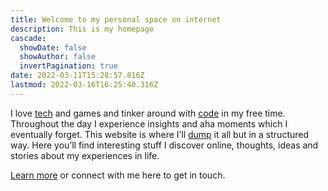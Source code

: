 ```yaml
---
title: Welcome to my personal space on internet
description: This is my homepage
cascade:
  showDate: false
  showAuthor: false
  invertPagination: true
date: 2022-03-11T15:28:57.816Z
lastmod: 2022-03-16T16:25:40.316Z
---
```

I love [tech](https://www.cluelessog.com/tech/) and games and tinker around with [code](https://github.com/cluelessog) in my free time. Throughout the day I experience insights and aha moments which I eventually forget. This website is where I’ll [dump](posts/) it all but in a structured way. Here you’ll find interesting stuff I discover online, thoughts, ideas and stories about my experiences in life.

[Learn more](/about) or connect with me here to get in touch.
